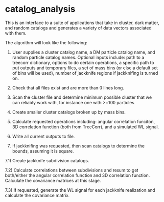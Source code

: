 # catalog_analysis
This is an interface to a suite of applications that take in cluster, dark matter, and random catalogs and generates a variety of data vectors associated with them.

The algorithm will look like the following:

1) User supplies a cluster catalog name, a DM particle catalog name, and random particle catalog names. Optional inputs include: path to a treecorr dictionary, options to do certain operations, a specific path to put outputs and temporary files, a set of mass bins (or else a default set of bins will be used), number of jackknife regions if jackknifing is turned on.

2) Check that all files exist and are more than 0 lines long.

3) Scan the cluster file and determine minimum possible cluster that we can reliably work with, for instance one with >=100 particles.

4) Create smaller cluster catalogs broken up by mass bins.

5) Calculate requested operations including: angular correlation funciton, 3D correlation function (both from TreeCorr), and a simulated WL signal.

6) Write all current outputs to file.

7) If jackknifing was requested, then scan catalogs to determine the bounds, assuming it is square.

7.1) Create jackknife subdivision catalogs.

7.2) Calculate correlations between subdivisions and resum to get both/either the angular correlation function and 3D correlation function. Calculate the covariance matrices at this stage.

7.3) If requested, generate the WL signal for each jackknife realization and calculate the covariance matrix.
